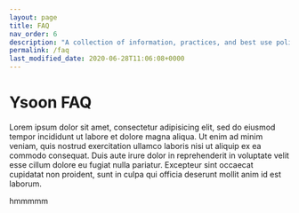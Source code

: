 ```yaml
---
layout: page
title: FAQ
nav_order: 6
description: "A collection of information, practices, and best use policies for personal digital security and data protection. Covering ways to opt out of mass data harvesting, remove your data from corporations and protecting your personal information."
permalink: /faq
last_modified_date: 2020-06-28T11:06:08+0000
---
```


# Ysoon FAQ

Lorem ipsum dolor sit amet, consectetur adipisicing elit, sed do eiusmod
tempor incididunt ut labore et dolore magna aliqua. Ut enim ad minim veniam,
quis nostrud exercitation ullamco laboris nisi ut aliquip ex ea commodo
consequat. Duis aute irure dolor in reprehenderit in voluptate velit esse
cillum dolore eu fugiat nulla pariatur. Excepteur sint occaecat cupidatat non
proident, sunt in culpa qui officia deserunt mollit anim id est laborum.

hmmmmm
